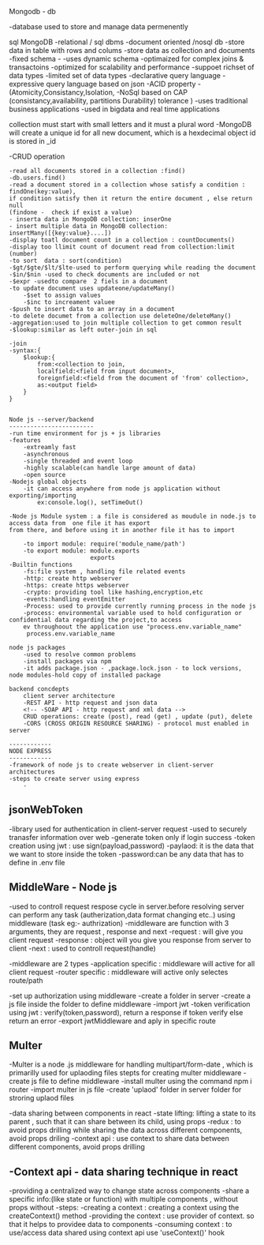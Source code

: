 Mongodb - db

-database used to store and manage data permenently

sql                                                         MongoDB
-relational / sql dbms                                      -document oriented /nosql db
-store data in table with rows and colums                   -store data as collection and documents           
-fixed schema -                                             -uses dynamic schema
-optimaized for complex joins & transactoins                -optimized for scalability and 
                                                            performance
-suppoet richset of data types                              -limited set of data types 
-declarative query language                                 -expressive query language based on 
                                                            json
-ACID property - (Atomicity,Consistancy,Isolation,          -NoSql based on CAP (consistancy,availability, partitions 
                  Durability)                                tolerance )
-uses traditional business applications                     -used in bigdata and real time applications


collection must start with small letters and it must a plural word
-MongoDB will create a unique id for all new document, which is a hexdecimal object id is stored in  _id


-CRUD operation

    -read all documents stored in a collection :find()
    -db.users.find()
    -read a document stored in a collection whose satisfy a condition : findOne(key:value),
    if condition satisfy then it return the entire document , else return null
    (findone -  check if exist a value)
    - inserta data in MongoDB collection: inserOne
    - insert multiple data in MongoDB collection: insertMany([{key:value}....])
    -display toatl document count in a collection : countDocuments()
    -display too llimit count of document read from collection:limit (number)
    -to sort  data : sort(condition)
    -$gt/$gte/$lt/$lte-used to perform querying while reading the document
    -$in/$nin -used to check documents are included or not 
    -$expr -usedto compare  2 fiels in a document 
    -to update document uses updateone/updateMany()
        -$set to assign values
        -$inc to increament valuee
    -$push to insert data to an array in a document
    -to delete documet from a collection use deleteOne/deleteMany()
    -aggregation:used to join multiple collection to get common result
    -$lookup:similar as left outer-join in sql

    -join
    -syntax:{
        $lookup:{
            from:<collection to join,
            localfield:<field from input document>,
            foreignfield:<field from the document of 'from' collection>,
            as:<output field>
        }
    }


    Node js --server/backend
    ------------------------
    -run time environment for js + js libraries
    -features
        -extreamly fast
        -asynchronous
        -single threaded and event loop
        -highly scalable(can handle large amount of data)
        -open source
    -Nodejs global objects
        -it can access anywhere from node js application without exporting/importing 
            ex:console.log(), setTimeOut()
    
    -Node js Module system : a file is considered as moudule in node.js to access data from  one file it has export 
    from there, and before using it in another file it has to import

        -to import module: require('module_name/path')
        -to export module: module.exports
                           exports
    -Builtin functions
        -fs:file system , handling file related events
        -http: create http webserver
        -https: create https webserver 
        -crypto: providing tool like hashing,encryption,etc
        -events:handling eventEmitter
        -Process: used to provide currently running process in the node js
        -process: environmental variable used to hold configuration or confidential data regarding the project,to access
        ev throughoout the application use "process.env.variable_name"
         process.env.variable_name

    node js packages
        -used to resolve common problems
        -install packages via npm
        -it adds package.json - ,package.lock.json - to lock versions, node modules-hold copy of installed package

    backend concdepts
        client server architecture
        -REST API - http request and json data
        <!-- -SOAP API - http request and xml data -->
        CRUD operations: create (post), read (get) , update (put), delete
        -CORS (CROSS ORIGIN RESOURCE SHARING) - protocol must enabled in server  

    ------------
    NODE EXPRESS
    ------------                                    
    -framework of node js to create webserver in client-server architectures
    -steps to create server using express
        -


jsonWebToken
------------
-library used for authentication in client-server request
-used to securely tranasfer information over web
-generate token only if login success
    -token creation using jwt : use sign(payload,password)
    -paylaod: it is the data that we want to store inside the token 
    -password:can be any data that has to define in .env file


MiddleWare - Node js
--------------------
-used to controll request respose cycle in server.before resolving server can perform any task (autherization,data 
format changing etc..) using middleware (task eg:- authrization)
-middleware are function with 3 arguments, they are request , response and next
    -request  :  will give you client request
    -response :  object will you give you response from server to client
    -next     :  used to controll request(handle)

-middleware are 2 types
    -application specific : middleware will active for all client request 
    -router specific : middleware will active only selectes route/path

-set up authorization using middleware
    -create a folder in server 
    -create a js file inside the folder to define middleware
    -import jwt
    -token verification using jwt : verify(token,password), return a response if token verify else return an error 
    -export jwtMiddleware and aply in specific route

Multer
--------
-Multer is a node .js middleware for handling multipart/form-date , which is primarilly used for uplaoding files
    stepts for creating multer middleware
        -create js file to define middleware
        -install multer using the command npm i router
        -import multer in js file
        -create 'uplaod' folder in server folder for stroring uplaod files


-data sharing between components in react 
    -state lifting: lifting a state to its parent , such that it can share between its child, using props
    -redux : to avoid props drilling while sharing the data across different components, avoid props driling
    -context api : use context to share data between different components, avoid props drilling

-Context api - data sharing technique in react
-----------------------------------------------
-providing a centralized way to change state across components
-share a specific info:(like state or function) with multiple components , without props without 
-steps:
    -creating a context : creating a context using the createContext() method
    -providing the context : use provider of context. so that it helps to providee data to components
    -consuming context : to use/access data shared using context api use 'useContext()' hook